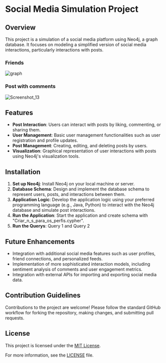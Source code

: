 # Social Media Simulation Project

## Overview
This project is a simulation of a social media platform using Neo4j, a graph database. It focuses on modeling a simplified version of social media interactions, particularly interactions with posts.

### Friends

![graph](https://github.com/hugoles/Neo4J/assets/67278688/dd21c0a6-6b06-4feb-816e-192e329211c1)

### Post with comments
![Screenshot_13](https://github.com/hugoles/Neo4J/assets/67278688/94549958-dad5-428a-a37c-8c6989fc72a5)

## Features
- **Post Interaction**: Users can interact with posts by liking, commenting, or sharing them.
- **User Management**: Basic user management functionalities such as user registration and profile updates.
- **Post Management**: Creating, editing, and deleting posts by users.
- **Visualization**: Graphical representation of user interactions with posts using Neo4j's visualization tools.

## Installation
1. **Set up Neo4j**: Install Neo4j on your local machine or server.
2. **Database Schema**: Design and implement the database schema to represent users, posts, and interactions between them.
3. **Application Logic**: Develop the application logic using your preferred programming language (e.g., Java, Python) to interact with the Neo4j database and simulate post interactions.
4. **Run the Application**: Start the application and create schema with "Criar_n_s_para_os_perfis.cypher".
5. **Run the Querys**: Query 1 and Query 2

## Future Enhancements
- Integration with additional social media features such as user profiles, friend connections, and personalized feeds.
- Implementation of more sophisticated interaction models, including sentiment analysis of comments and user engagement metrics.
- Integration with external APIs for importing and exporting social media data.

## Contribution Guidelines
Contributions to the project are welcome! Please follow the standard GitHub workflow for forking the repository, making changes, and submitting pull requests.

## License
This project is licensed under the [MIT License](link-to-license).

For more information, see the [LICENSE](link-to-license) file.
